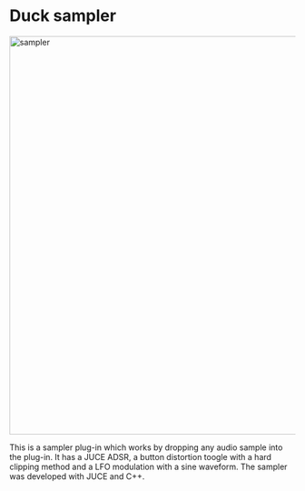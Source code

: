 # Duck sampler

<img width="701" alt="sampler" src="https://user-images.githubusercontent.com/47612276/143545842-3c3e10ba-1bcc-4b0b-87f6-ed88acea16f7.png">

This is a sampler plug-in which works by dropping any audio sample into the plug-in. It has a JUCE ADSR, a button distortion toogle with a hard clipping 
method and a LFO modulation with a sine waveform. The sampler was developed with JUCE and C++.
